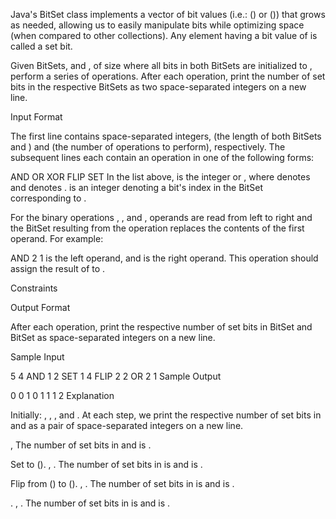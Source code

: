 Java's BitSet class implements a vector of bit values (i.e.:  () or  ()) that grows as needed, allowing us to easily manipulate bits while optimizing space (when compared to other collections). Any element having a bit value of  is called a set bit.

Given  BitSets,  and , of size  where all bits in both BitSets are initialized to , perform a series of  operations. After each operation, print the number of set bits in the respective BitSets as two space-separated integers on a new line.

Input Format

The first line contains  space-separated integers,  (the length of both BitSets  and ) and  (the number of operations to perform), respectively.
The  subsequent lines each contain an operation in one of the following forms:

AND 
OR 
XOR 
FLIP
SET 
In the list above,  is the integer  or , where  denotes  and  denotes .
 is an integer denoting a bit's index in the BitSet corresponding to .

For the binary operations , , and , operands are read from left to right and the BitSet resulting from the operation replaces the contents of the first operand. For example:

AND 2 1
 is the left operand, and  is the right operand. This operation should assign the result of  to .

Constraints

Output Format

After each operation, print the respective number of set bits in BitSet  and BitSet  as  space-separated integers on a new line.

Sample Input

5 4
AND 1 2
SET 1 4
FLIP 2 2
OR 2 1
Sample Output

0 0
1 0
1 1
1 2
Explanation

Initially: , , , and . At each step, we print the respective number of set bits in  and  as a pair of space-separated integers on a new line.



, 
The number of set bits in  and  is .


Set  to  ().
, .
The number of set bits in  is  and  is .


Flip  from  () to  ().
, .
The number of set bits in  is  and  is .


.
, .
The number of set bits in  is  and  is .